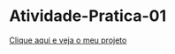 # Atividade-Pratica-01

 <a href="https://mynjko2008.github.io/Churrascaria_Mynjko/Atividade-Pratica.html"> Clique aqui e veja o meu projeto </a>
